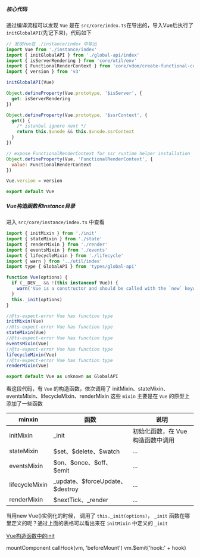 ##### 核心代码
通过编译流程可以发现 `Vue` 是在 `src/core/index.ts`在导出的，导入Vue后执行了 `initGlobalAPI`(先记下来)，代码如下

```js
// 发现Vue在 ./instance/index 中导出
import Vue from './instance/index'
import { initGlobalAPI } from './global-api/index'
import { isServerRendering } from 'core/util/env'
import { FunctionalRenderContext } from 'core/vdom/create-functional-component'
import { version } from 'v3'

initGlobalAPI(Vue)

Object.defineProperty(Vue.prototype, '$isServer', {
  get: isServerRendering
})

Object.defineProperty(Vue.prototype, '$ssrContext', {
  get() {
    /* istanbul ignore next */
    return this.$vnode && this.$vnode.ssrContext
  }
})

// expose FunctionalRenderContext for ssr runtime helper installation
Object.defineProperty(Vue, 'FunctionalRenderContext', {
  value: FunctionalRenderContext
})

Vue.version = version

export default Vue
```

##### Vue构造函数和instance目录
进入 `src/core/instance/index.ts` 中查看
```js
import { initMixin } from './init'
import { stateMixin } from './state'
import { renderMixin } from './render'
import { eventsMixin } from './events'
import { lifecycleMixin } from './lifecycle'
import { warn } from '../util/index'
import type { GlobalAPI } from 'types/global-api'

function Vue(options) {
  if (__DEV__ && !(this instanceof Vue)) {
    warn('Vue is a constructor and should be called with the `new` keyword')
  }
  this._init(options)
}

//@ts-expect-error Vue has function type
initMixin(Vue)
//@ts-expect-error Vue has function type
stateMixin(Vue)
//@ts-expect-error Vue has function type
eventsMixin(Vue)
//@ts-expect-error Vue has function type
lifecycleMixin(Vue)
//@ts-expect-error Vue has function type
renderMixin(Vue)

export default Vue as unknown as GlobalAPI
```
看这段代码，有 `Vue` 的构造函数，依次调用了 initMixin、stateMixin、eventsMixin、lifecycleMixin、renderMixin
这些 `mixin` 主要是在 `Vue` 的原型上添加了一些函数

|minxin         |函数                              |说明                        |
|---------------|---------------------------------|----------------------------|
|initMixin      |_init                            |初始化函数，在 Vue 构造函数中调用|
|stateMixin     |\$set、\$delete、$watch           |...                         |
|eventsMixin    |\$on、\$once、\$off、$emit         |...                         |
|lifecycleMixin |_update、\$forceUpdate、$destroy  |...                         |
|renderMixin    |\$nextTick、_render               |...                         |




当用new Vue()实例化的时候， 调用了 `this._init(options)`， `_init` 函数在哪里定义的呢？通过上面的表格可以看出来在 `initMixin` 中定义的 `_init`

[Vue构造函数中的init](./Vue%E6%9E%84%E9%80%A0%E5%87%BD%E6%95%B0%E4%B8%AD%E7%9A%84init.md)


mountComponent
callHook(vm, 'beforeMount')
vm.$emit('hook:' + hook)